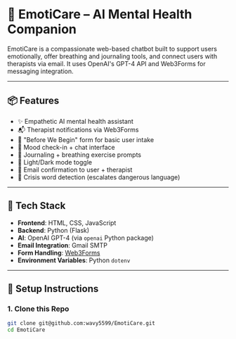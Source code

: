 # 🧠 EmotiCare – AI Mental Health Companion

EmotiCare is a compassionate web-based chatbot built to support users emotionally, offer breathing and journaling tools, and connect users with therapists via email. It uses OpenAI's GPT-4 API and Web3Forms for messaging integration.

---

## 📦 Features

- ✨ Empathetic AI mental health assistant
- 📬 Therapist notifications via Web3Forms
- 📄 "Before We Begin" form for basic user intake
- 🔁 Mood check-in + chat interface
- 📘 Journaling + breathing exercise prompts
- 🌙 Light/Dark mode toggle
- 📨 Email confirmation to user + therapist
- 🔐 Crisis word detection (escalates dangerous language)

---

## 🚀 Tech Stack

- **Frontend**: HTML, CSS, JavaScript
- **Backend**: Python (Flask)
- **AI**: OpenAI GPT-4 (via `openai` Python package)
- **Email Integration**: Gmail SMTP
- **Form Handling**: [Web3Forms](https://web3forms.com/)
- **Environment Variables**: Python `dotenv`

---

## 🔧 Setup Instructions

### 1. Clone this Repo

```bash
git clone git@github.com:wavy5599/EmotiCare.git
cd EmotiCare
